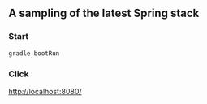 A sampling of the latest Spring stack
----

### Start
```
gradle bootRun
```

### Click
<http://localhost:8080/>